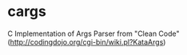 cargs
=====

C Implementation of Args Parser from "Clean Code" (http://codingdojo.org/cgi-bin/wiki.pl?KataArgs)
